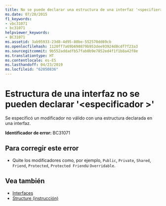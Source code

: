 ```yaml
---
title: No se puede declarar una estructura de una interfaz '<specifier>'
ms.date: 07/20/2015
f1_keywords:
- vbc31071
- bc31071
helpviewer_keywords:
- BC31071
ms.assetid: 3ab95933-23d8-4d95-80be-552570dd69cb
ms.openlocfilehash: 1120ff7a69b698879b953dee93924d8cdf7f23a3
ms.sourcegitcommit: 9b552addadfb57fab0b9e7852ed4f1f1b8a42f8e
ms.translationtype: HT
ms.contentlocale: es-ES
ms.lasthandoff: 04/23/2019
ms.locfileid: "62050836"
---
```

# <a name="structure-in-an-interface-cannot-be-declared-specifier"></a>Estructura de una interfaz no se pueden declarar '\<especificador >'
Se especificó un modificador no válido con una estructura declarada en una interfaz.  
  
 **Identificador de error:** BC31071  
  
## <a name="to-correct-this-error"></a>Para corregir este error  
  
- Quite los modificadores como, por ejemplo, `Public`, `Private`, `Shared`, `Friend`, `Protected`, `Protected Friend`u `Overridable`.  
  
## <a name="see-also"></a>Vea también

- [Interfaces](../../visual-basic/programming-guide/language-features/interfaces/index.md)
- [Structure (instrucción)](../../visual-basic/language-reference/statements/structure-statement.md)
